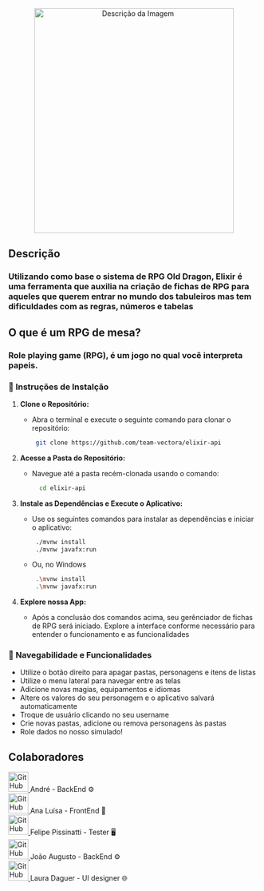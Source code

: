 <div align="center">
  <img src="https://media.discordapp.net/attachments/1114168401686966303/1141218045960925216/Untitled704_20230816005146.png?width=592&height=683" alt="Descrição da Imagem" style="width: 400px; height: 450px;">
</div>

<h2>
  Descrição
</h2>

<h3>
  Utilizando como base o sistema de RPG Old Dragon, Elixir é uma ferramenta que auxilia na criação de fichas de RPG para aqueles que querem entrar no mundo dos tabuleiros mas tem dificuldades com as regras, números e tabelas
</h3>

<h2>
  O que é um RPG de mesa?
</h2>

<h3>
  Role playing game (RPG), é um jogo no qual você interpreta papeis.
</h3>


### 🚀 Instruções de Instalção

1. **Clone o Repositório:**
   - Abra o terminal e execute o seguinte comando para clonar o repositório:
        ```` bash
         git clone https://github.com/team-vectora/elixir-api
        ````
        
2. **Acesse a Pasta do Repositório:**
   - Navegue até a pasta recém-clonada usando o comando:
        ```` bash
          cd elixir-api
        ````

3. **Instale as Dependências e Execute o Aplicativo:**
   - Use os seguintes comandos para instalar as dependências e iniciar o aplicativo:
        ```` bash
         ./mvnw install
         ./mvnw javafx:run
        ````
    - Ou, no Windows
        ```` bash
         .\mvnw install
         .\mvnw javafx:run
        ````
   
4. **Explore nossa App:**
   - Após a conclusão dos comandos acima, seu gerênciador de fichas de RPG será iniciado. Explore a interface conforme necessário para entender o funcionamento e as funcionalidades

### 📲 Navegabilidade e Funcionalidades
- Utilize o botão direito para apagar pastas, personagens e itens de listas
- Utilize o menu lateral para navegar entre as telas
- Adicione novas magias, equipamentos e idiomas
- Altere os valores do seu personagem e o aplicativo salvará automaticamente
- Troque de usuário clicando no seu username
- Crie novas pastas, adicione ou remova personagens às pastas
- Role dados no nosso simulado!

<h2>
  Colaboradores
</h2>


<a href="https://github.com/Andre-06">
  <img src="https://avatars.githubusercontent.com/u/60292382?v=4" alt="GitHub" style="width:40px; height:40px;" />
</a>
<span class="button-text"> 
  André - BackEnd ⚙️
</span> <br>


<a href="https://github.com/tiredmoth">
  <img src="https://avatars.githubusercontent.com/u/125326119?v=4" alt="GitHub" style="width:40px; height:40px;" />
</a>
<span class="button-text"> 
  Ana Luísa - FrontEnd 🎨
</span> <br>

<a href="https://github.com/felipepbovo">
  <img src="https://avatars.githubusercontent.com/u/126599199?v=4" alt="GitHub" style="width:40px; height:40px;" />
</a>
<span class="button-text"> 
  Felipe Pissinatti - Tester 🖥️
</span> <br>

<a href="https://github.com/JoaoAHaupt">
  <img src="https://avatars.githubusercontent.com/u/127232326?v=4" alt="GitHub" style="width:40px; height:40px;" />
</a>
<span class="button-text"> 
  João Augusto - BackEnd ⚙️
</span> <br>

<a href="https://github.com/AruDaguer">
  <img src="https://avatars.githubusercontent.com/u/108810555?v=4" alt="GitHub" style="width:40px; height:40px;" />
</a>
<span class="button-text"> 
  Laura Daguer - UI designer 🌐
</span> <br>




